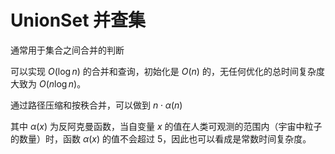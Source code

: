 # UnionSet 并查集
通常用于集合之间合并的判断

可以实现 $O(\log n)$ 的合并和查询，初始化是 $O(n)$ 的，无任何优化的总时间复杂度大致为 $O(n\log n)$。

通过路径压缩和按秩合并，可以做到 $n\cdot \alpha(n)$ 

其中 $\alpha(x)$ 为反阿克曼函数，当自变量 $x$ 的值在人类可观测的范围内（宇宙中粒子的数量）时，函数 $\alpha(x)$ 的值不会超过 $5$，因此也可以看成是常数时间复杂度。
